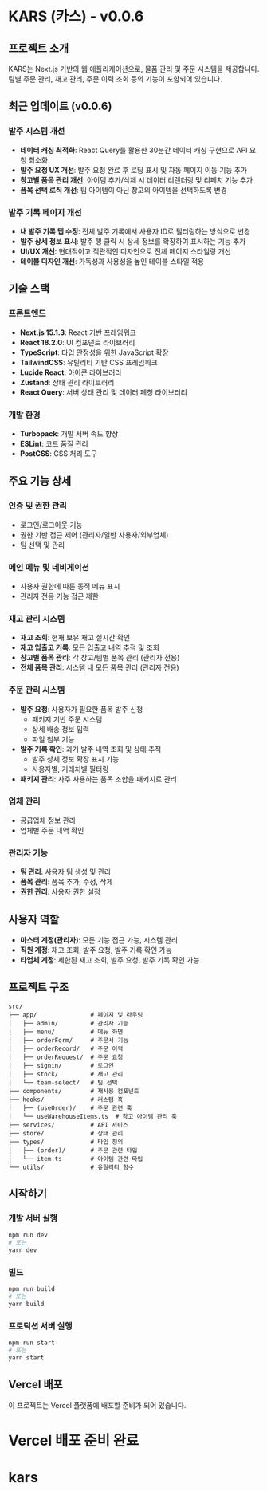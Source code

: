 # KARS (카스) - v0.0.6

## 프로젝트 소개

KARS는 Next.js 기반의 웹 애플리케이션으로, 물품 관리 및 주문 시스템을 제공합니다. 팀별 주문 관리, 재고 관리, 주문 이력 조회 등의 기능이 포함되어 있습니다.

## 최근 업데이트 (v0.0.6)

### 발주 시스템 개선

- **데이터 캐싱 최적화**: React Query를 활용한 30분간 데이터 캐싱 구현으로 API 요청 최소화
- **발주 요청 UX 개선**: 발주 요청 완료 후 로딩 표시 및 자동 페이지 이동 기능 추가
- **창고별 품목 관리 개선**: 아이템 추가/삭제 시 데이터 리렌더링 및 리페치 기능 추가
- **품목 선택 로직 개선**: 팀 아이템이 아닌 창고의 아이템을 선택하도록 변경

### 발주 기록 페이지 개선

- **내 발주 기록 탭 수정**: 전체 발주 기록에서 사용자 ID로 필터링하는 방식으로 변경
- **발주 상세 정보 표시**: 발주 행 클릭 시 상세 정보를 확장하여 표시하는 기능 추가
- **UI/UX 개선**: 현대적이고 직관적인 디자인으로 전체 페이지 스타일링 개선
- **테이블 디자인 개선**: 가독성과 사용성을 높인 테이블 스타일 적용

## 기술 스택

### 프론트엔드

- **Next.js 15.1.3**: React 기반 프레임워크
- **React 18.2.0**: UI 컴포넌트 라이브러리
- **TypeScript**: 타입 안정성을 위한 JavaScript 확장
- **TailwindCSS**: 유틸리티 기반 CSS 프레임워크
- **Lucide React**: 아이콘 라이브러리
- **Zustand**: 상태 관리 라이브러리
- **React Query**: 서버 상태 관리 및 데이터 페칭 라이브러리

### 개발 환경

- **Turbopack**: 개발 서버 속도 향상
- **ESLint**: 코드 품질 관리
- **PostCSS**: CSS 처리 도구

## 주요 기능 상세

### 인증 및 권한 관리

- 로그인/로그아웃 기능
- 권한 기반 접근 제어 (관리자/일반 사용자/외부업체)
- 팀 선택 및 관리

### 메인 메뉴 및 네비게이션

- 사용자 권한에 따른 동적 메뉴 표시
- 관리자 전용 기능 접근 제한

### 재고 관리 시스템

- **재고 조회**: 현재 보유 재고 실시간 확인
- **재고 입출고 기록**: 모든 입출고 내역 추적 및 조회
- **창고별 품목 관리**: 각 창고/팀별 품목 관리 (관리자 전용)
- **전체 품목 관리**: 시스템 내 모든 품목 관리 (관리자 전용)

### 주문 관리 시스템

- **발주 요청**: 사용자가 필요한 품목 발주 신청
  - 패키지 기반 주문 시스템
  - 상세 배송 정보 입력
  - 파일 첨부 기능
- **발주 기록 확인**: 과거 발주 내역 조회 및 상태 추적
  - 발주 상세 정보 확장 표시 기능
  - 사용자별, 거래처별 필터링
- **패키지 관리**: 자주 사용하는 품목 조합을 패키지로 관리

### 업체 관리

- 공급업체 정보 관리
- 업체별 주문 내역 확인

### 관리자 기능

- **팀 관리**: 사용자 팀 생성 및 관리
- **품목 관리**: 품목 추가, 수정, 삭제
- **권한 관리**: 사용자 권한 설정

## 사용자 역할

- **마스터 계정(관리자)**: 모든 기능 접근 가능, 시스템 관리
- **직원 계정**: 재고 조회, 발주 요청, 발주 기록 확인 가능
- **타업체 계정**: 제한된 재고 조회, 발주 요청, 발주 기록 확인 가능

## 프로젝트 구조

```
src/
├── app/               # 페이지 및 라우팅
│   ├── admin/         # 관리자 기능
│   ├── menu/          # 메뉴 화면
│   ├── orderForm/     # 주문서 기능
│   ├── orderRecord/   # 주문 이력
│   ├── orderRequest/  # 주문 요청
│   ├── signin/        # 로그인
│   ├── stock/         # 재고 관리
│   └── team-select/   # 팀 선택
├── components/        # 재사용 컴포넌트
├── hooks/             # 커스텀 훅
│   ├── (useOrder)/    # 주문 관련 훅
│   └── useWarehouseItems.ts  # 창고 아이템 관리 훅
├── services/          # API 서비스
├── store/             # 상태 관리
├── types/             # 타입 정의
│   ├── (order)/       # 주문 관련 타입
│   └── item.ts        # 아이템 관련 타입
└── utils/             # 유틸리티 함수
```

## 시작하기

### 개발 서버 실행

```bash
npm run dev
# 또는
yarn dev
```

### 빌드

```bash
npm run build
# 또는
yarn build
```

### 프로덕션 서버 실행

```bash
npm run start
# 또는
yarn start
```

## Vercel 배포

이 프로젝트는 Vercel 플랫폼에 배포할 준비가 되어 있습니다.

# Vercel 배포 준비 완료

# kars
